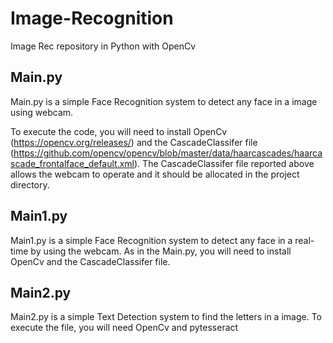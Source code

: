 # Image-Recognition
Image Rec repository in Python with OpenCv


## Main.py


Main.py is a simple Face Recognition system to detect any face in a image using webcam.

To execute the code, you will need to install OpenCv (https://opencv.org/releases/) and the CascadeClassifer file (https://github.com/opencv/opencv/blob/master/data/haarcascades/haarcascade_frontalface_default.xml).
The CascadeClassifer file reported above allows the webcam to operate and it should be allocated in the project directory.


## Main1.py


Main1.py is a simple Face Recognition system to detect any face in a real-time by using the webcam.
As in the Main.py, you will need to install OpenCv and the CascadeClassifer file. 

## Main2.py


Main2.py is a simple Text Detection system to find the letters in a image.
To execute the file, you will need OpenCv and pytesseract
